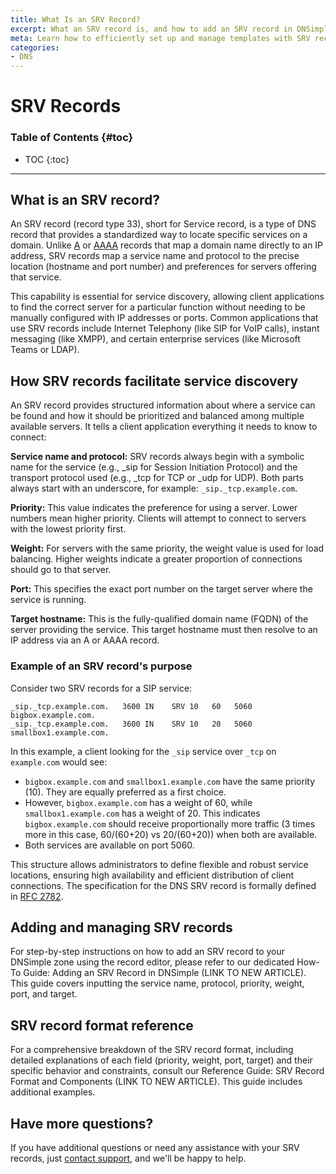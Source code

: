 ```yaml
---
title: What Is an SRV Record?
excerpt: What an SRV record is, and how to add an SRV record in DNSimple.
meta: Learn how to efficiently set up and manage templates with SRV records in DNSimple, enhancing your domain management for better service discovery and reliability.
categories:
- DNS
---
```


# SRV Records

### Table of Contents {#toc}

* TOC
{:toc}

---

## What is an SRV record?
An SRV record (record type 33), short for Service record, is a type of DNS record that provides a standardized way to locate specific services on a domain. Unlike [A](/articles/a-record/) or [AAAA](/articles/aaaa-record/) records that map a domain name directly to an IP address, SRV records map a service name and protocol to the precise location (hostname and port number) and preferences for servers offering that service.

This capability is essential for service discovery, allowing client applications to find the correct server for a particular function without needing to be manually configured with IP addresses or ports. Common applications that use SRV records include Internet Telephony (like SIP for VoIP calls), instant messaging (like XMPP), and certain enterprise services (like Microsoft Teams or LDAP).

## How SRV records facilitate service discovery

An SRV record provides structured information about where a service can be found and how it should be prioritized and balanced among multiple available servers. It tells a client application everything it needs to know to connect:

**Service name and protocol:** SRV records always begin with a symbolic name for the service (e.g., _sip for Session Initiation Protocol) and the transport protocol used (e.g., _tcp for TCP or _udp for UDP). Both parts always start with an underscore, for example: `_sip._tcp.example.com`.

**Priority:** This value indicates the preference for using a server. Lower numbers mean higher priority. Clients will attempt to connect to servers with the lowest priority first.

**Weight:** For servers with the same priority, the weight value is used for load balancing. Higher weights indicate a greater proportion of connections should go to that server.

**Port:** This specifies the exact port number on the target server where the service is running.

**Target hostname:** This is the fully-qualified domain name (FQDN) of the server providing the service. This target hostname must then resolve to an IP address via an A or AAAA record.

### Example of an SRV record's purpose

Consider two SRV records for a SIP service:
```
_sip._tcp.example.com.   3600 IN    SRV 10   60   5060 bigbox.example.com.
_sip._tcp.example.com.   3600 IN    SRV 10   20   5060 smallbox1.example.com.
```
In this example, a client looking for the `_sip` service over `_tcp` on `example.com` would see:

- `bigbox.example.com` and `smallbox1.example.com` have the same priority (10). They are equally preferred as a first choice.
- However, `bigbox.example.com` has a weight of 60, while `smallbox1.example.com` has a weight of 20. This indicates `bigbox.example.com` should receive proportionally more traffic (3 times more in this case, 60/(60+20) vs 20/(60+20)) when both are available.
- Both services are available on port 5060.

This structure allows administrators to define flexible and robust service locations, ensuring high availability and efficient distribution of client connections.
The specification for the DNS SRV record is formally defined in [RFC 2782](https://datatracker.ietf.org/doc/html/rfc2782).

## Adding and managing SRV records
For step-by-step instructions on how to add an SRV record to your DNSimple zone using the record editor, please refer to our dedicated How-To Guide: Adding an SRV Record in DNSimple (LINK TO NEW ARTICLE). This guide covers inputting the service name, protocol, priority, weight, port, and target.

## SRV record format reference
For a comprehensive breakdown of the SRV record format, including detailed explanations of each field (priority, weight, port, target) and their specific behavior and constraints, consult our Reference Guide: SRV Record Format and Components (LINK TO NEW ARTICLE). This guide includes additional examples.

## Have more questions?

If you have additional questions or need any assistance with your SRV records, just [contact support](https://dnsimple.com/feedback), and we'll be happy to help.
